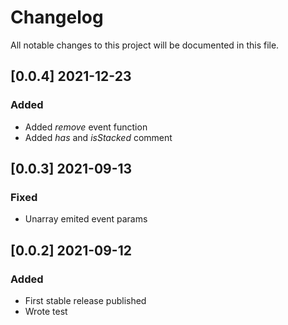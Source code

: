# Changelog
All notable changes to this project will be documented in this file.

## [0.0.4] 2021-12-23
### Added
- Added *remove* event function
- Added *has* and *isStacked* comment

## [0.0.3] 2021-09-13
### Fixed
- Unarray emited event params

## [0.0.2] 2021-09-12
### Added
- First stable release published
- Wrote test